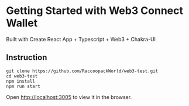 # Getting Started with Web3 Connect Wallet

Built with Create React App + Typescript + Web3 + Chakra-UI

## Instruction

```
git clone https://github.com/RaccoopackWorld/web3-test.git
cd web3-test
npm install
npm run start
```
Open [http://localhost:3005](http://localhost:3005) to view it in the browser.
